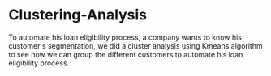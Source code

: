 # Clustering-Analysis
To automate his loan eligibility process, a company wants to know his customer's segmentation, we did a cluster analysis using Kmeans algorithm to see how we can group the different customers to automate his loan eligibility process.
